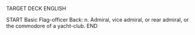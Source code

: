 TARGET DECK
ENGLISH

START
Basic
Flag-officer
Back: n. Admiral, vice admiral, or rear admiral, or the commodore of a yacht-club.
END
